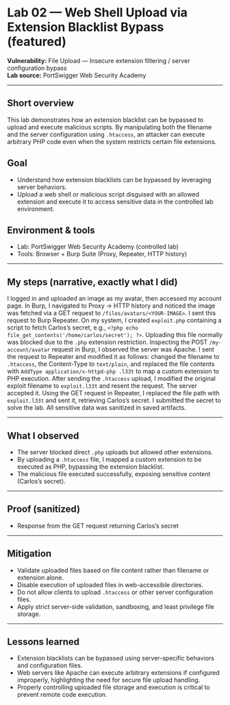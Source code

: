 # Lab 02 — Web Shell Upload via Extension Blacklist Bypass (featured)

**Vulnerability:** File Upload — Insecure extension filtering / server configuration bypass  
**Lab source:** PortSwigger Web Security Academy  


---

## Short overview
This lab demonstrates how an extension blacklist can be bypassed to upload and execute malicious scripts. By manipulating both the filename and the server configuration using `.htaccess`, an attacker can execute arbitrary PHP code even when the system restricts certain file extensions.

## Goal
- Understand how extension blacklists can be bypassed by leveraging server behaviors.  
- Upload a web shell or malicious script disguised with an allowed extension and execute it to access sensitive data in the controlled lab environment.

## Environment & tools
- Lab: PortSwigger Web Security Academy (controlled lab)  
- Tools: Browser + Burp Suite (Proxy, Repeater, HTTP history)

---

## My steps (narrative, exactly what I did)
I logged in and uploaded an image as my avatar, then accessed my account page. In Burp, I navigated to Proxy → HTTP history and noticed the image was fetched via a GET request to `/files/avatars/<YOUR-IMAGE>`. I sent this request to Burp Repeater. On my system, I created `exploit.php` containing a script to fetch Carlos’s secret, e.g., `<?php echo file_get_contents('/home/carlos/secret'); ?>`. Uploading this file normally was blocked due to the `.php` extension restriction. Inspecting the POST `/my-account/avatar` request in Burp, I observed the server was Apache. I sent the request to Repeater and modified it as follows: changed the filename to `.htaccess`, the Content-Type to `text/plain`, and replaced the file contents with `AddType application/x-httpd-php .l33t` to map a custom extension to PHP execution. After sending the `.htaccess` upload, I modified the original exploit filename to `exploit.l33t` and resent the request. The server accepted it. Using the GET request in Repeater, I replaced the file path with `exploit.l33t` and sent it, retrieving Carlos’s secret. I submitted the secret to solve the lab. All sensitive data was sanitized in saved artifacts.

---

## What I observed 
- The server blocked direct `.php` uploads but allowed other extensions.  
- By uploading a `.htaccess` file, I mapped a custom extension to be executed as PHP, bypassing the extension blacklist.  
- The malicious file executed successfully, exposing sensitive content (Carlos’s secret).

---

## Proof (sanitized)
  
- Response from the GET request returning Carlos’s secret 



---

## Mitigation
- Validate uploaded files based on file content rather than filename or extension alone.  
- Disable execution of uploaded files in web-accessible directories.  
- Do not allow clients to upload `.htaccess` or other server configuration files.  
- Apply strict server-side validation, sandboxing, and least privilege file storage.

---

## Lessons learned
- Extension blacklists can be bypassed using server-specific behaviors and configuration files.  
- Web servers like Apache can execute arbitrary extensions if configured improperly, highlighting the need for secure file upload handling.  
- Properly controlling uploaded file storage and execution is critical to prevent remote code execution.
